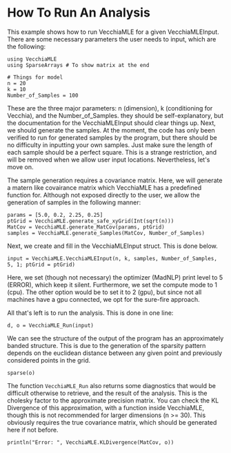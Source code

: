 # How To Run An Analysis

This example shows how to run VecchiaMLE for a given VecchiaMLEInput. There are 
some necessary parameters the user needs to input, which are the following:

```@example HowToRun
using VecchiaMLE
using SparseArrays # To show matrix at the end 

# Things for model
n = 20
k = 10
Number_of_Samples = 100
```

These are the three major parameters: n (dimension), k (conditioning for Vecchia), 
and the Number_of_Samples. they should be self-explanatory, but the 
documentation for the VecchiaMLEInput should clear things up. Next, we should 
generate the samples. At the moment, the code has only been verified to run for
generated samples by the program, but there should be no difficulty in inputting
your own samples. Just make sure the length of each sample should be a perfect square.
This is a strange restriction, and will be removed when we allow user input locations.
Nevertheless, let's move on. 

The sample generation requires a covariance matrix. Here, we will generate a matern like
covairance matrix which VecchiaMLE has a predefined function for. Although not exposed
directly to the user, we allow the generation of samples in the following manner:

```@example HowToRun
params = [5.0, 0.2, 2.25, 0.25]
ptGrid = VecchiaMLE.generate_safe_xyGrid(Int(sqrt(n)))
MatCov = VecchiaMLE.generate_MatCov(params, ptGrid)
samples = VecchiaMLE.generate_Samples(MatCov, Number_of_Samples)
```

Next, we create and fill in the VecchiaMLEInput struct. This is done below.

```@example HowToRun
input = VecchiaMLE.VecchiaMLEInput(n, k, samples, Number_of_Samples, 5, 1; ptGrid = ptGrid)
```

Here, we set (though not necessary) the optimizer (MadNLP) print level to 5 (ERROR), 
which keep it silent. Furthermore, we set the compute mode to 1 (cpu). The other option 
would be to set it to 2 (gpu), but since not all machines have a gpu connected, we opt
for the sure-fire approach.

All that's left is to run the analysis. This is done in one line:

```@example HowToRun
d, o = VecchiaMLE_Run(input)
```

We can see the structure of the output of the program has an approximately banded structure. 
This is due to the generation of the sparsity pattern depends on the euclidean distance between
any given point and previously considered points in the grid.

```@example HowToRun
sparse(o)
```  

The function `VecchiaMLE_Run` also returns some diagnostics that would be difficult otherwise to
retrieve, and the result of the analysis. This is the cholesky factor to the approximate precision
matrix. You can check the KL Divergence of this approximation, with a function inside VecchiaMLE, 
though this is not recommended for larger dimensions (n >= 30). This obviously requires the true
covariance matrix, which should be generated here if not before. 

```@example HowToRun
println("Error: ", VecchiaMLE.KLDivergence(MatCov, o))
```
